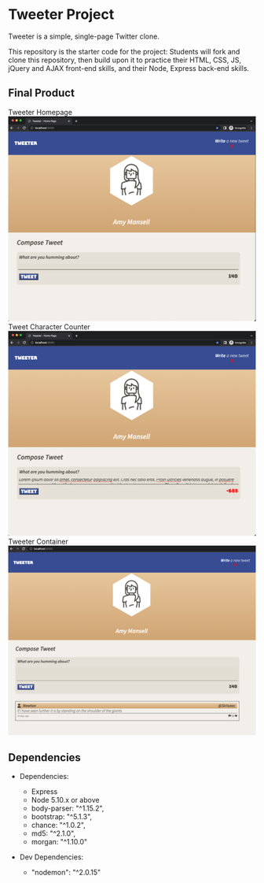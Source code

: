 # Tweeter Project

Tweeter is a simple, single-page Twitter clone.

This repository is the starter code for the project: Students will fork and clone this repository, then build upon it to practice their HTML, CSS, JS, jQuery and AJAX front-end skills, and their Node, Express back-end skills.

## Final Product
Tweeter Homepage
!["screenshot of tweeter homepage"](https://github.com/bbashcode/tweeter-flex/blob/master/docs/TweeterHomePage.png)
Tweet Character Counter
!["screenshot of the tweet character counter"](https://github.com/bbashcode/tweeter-flex/blob/master/docs/CharacterCounter.png)
Tweeter Container
!["screenshot of the tweeter container"](https://github.com/bbashcode/tweeter-flex/blob/master/docs/TweeterContainer.png)

## Dependencies
* Dependencies: 
  - Express
  - Node 5.10.x or above
  - body-parser: "^1.15.2",
  - bootstrap: "^5.1.3",
  - chance: "^1.0.2",
  - md5: "^2.1.0",
  - morgan: "^1.10.0"

* Dev Dependencies: 
   - "nodemon": "^2.0.15"

